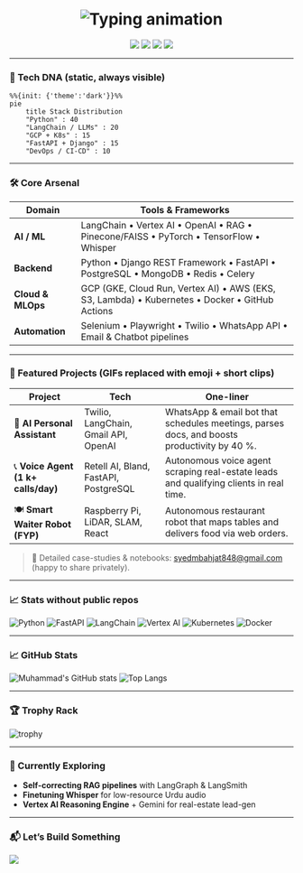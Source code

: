 <!-- ==================  Syed Muhammad Bahjat  ================== -->
<h1 align="center">
  <!-- typing animation – no external repo data needed -->
  <img src="https://readme-typing-svg.herokuapp.com?font=Fira+Code&weight=600&size=28&duration=4000&pause=1000&color=00D1FF&center=true&vCenter=true&repeat=false&width=435&lines=Hi%2C+I'm+Syed+Muhammad+Bahjat;AI%2FML+Engineer%2C+Backend+Lead;LangChain%20%7C%20Vertex%20AI%20%7C%20K8s;Building%20Production-Ready%20RAG" alt="Typing animation"/>
</h1>

<p align="center">
  <a href="https://linkedin.com/in/muhammad-bahjat-"><img src="https://img.shields.io/badge/-LinkedIn-0077B5?style=flat&logo=linkedin&logoColor=white"/></a>
  <a href="https://github.com/SyedBahjat"><img src="https://img.shields.io/badge/-GitHub-181717?style=flat&logo=github&logoColor=white"/></a>
  <a href="mailto:syedmbahjat848@gmail.com"><img src="https://img.shields.io/badge/-Gmail-EA4335?style=flat&logo=gmail&logoColor=white"/></a>
  <a href="https://wa.me/923354615591"><img src="https://img.shields.io/badge/-WhatsApp-25D366?style=flat&logo=whatsapp&logoColor=white"/></a>
</p>

---

### 🔬 Tech DNA (static, always visible)

```mermaid
%%{init: {'theme':'dark'}}%%
pie
    title Stack Distribution
    "Python" : 40
    "LangChain / LLMs" : 20
    "GCP + K8s" : 15
    "FastAPI + Django" : 15
    "DevOps / CI-CD" : 10
```

---

### 🛠️ Core Arsenal

| **Domain**        | **Tools & Frameworks** |
|-------------------|------------------------|
| **AI / ML**       | LangChain • Vertex AI • OpenAI • RAG • Pinecone/FAISS • PyTorch • TensorFlow • Whisper |
| **Backend**       | Python • Django REST Framework • FastAPI • PostgreSQL • MongoDB • Redis • Celery |
| **Cloud & MLOps** | GCP (GKE, Cloud Run, Vertex AI) • AWS (EKS, S3, Lambda) • Kubernetes • Docker • GitHub Actions |
| **Automation**    | Selenium • Playwright • Twilio • WhatsApp API • Email & Chatbot pipelines |

---

### 🚀 Featured Projects (GIFs replaced with emoji + short clips)

| Project | Tech | One-liner |
|---------|------|-----------|
| 🤖 **AI Personal Assistant** | Twilio, LangChain, Gmail API, OpenAI | WhatsApp & email bot that schedules meetings, parses docs, and boosts productivity by 40 %. |
| 📞 **Voice Agent (1 k+ calls/day)** | Retell AI, Bland, FastAPI, PostgreSQL | Autonomous voice agent scraping real-estate leads and qualifying clients in real time. |
| 🍽️ **Smart Waiter Robot (FYP)** | Raspberry Pi, LiDAR, SLAM, React | Autonomous restaurant robot that maps tables and delivers food via web orders. |

> 📄 Detailed case-studies & notebooks: [syedmbahjat848@gmail.com](mailto:syedmbahjat848@gmail.com) (happy to share privately).

---

### 📈 Stats without public repos

<!-- compact skill icons instead of repo cards -->
![Python](https://img.shields.io/badge/-Python-3776AB?style=flat&logo=python&logoColor=white)
![FastAPI](https://img.shields.io/badge/-FastAPI-009688?style=flat&logo=fastapi&logoColor=white)
![LangChain](https://img.shields.io/badge/-LangChain-1C1C1C?style=flat&logo=langchain&logoColor=white)
![Vertex AI](https://img.shields.io/badge/-Vertex%20AI-4285F4?style=flat&logo=google-cloud&logoColor=white)
![Kubernetes](https://img.shields.io/badge/-Kubernetes-326CE5?style=flat&logo=kubernetes&logoColor=white)
![Docker](https://img.shields.io/badge/-Docker-2496ED?style=flat&logo=docker&logoColor=white)

---

### 📈 GitHub Stats
![Muhammad's GitHub stats](https://github-readme-stats.vercel.app/api?username=MuhammadBahjat&show_icons=true&theme=radical&count_private=true)
![Top Langs](https://github-readme-stats.vercel.app/api/top-langs/?username=MuhammadBahjat&layout=compact&theme=radical)

---

### 🏆 Trophy Rack
![trophy](https://github-profile-trophy.vercel.app/?username=MuhammadBahjat&theme=dracula&no-frame=true)

---

### 🎯 Currently Exploring
* **Self-correcting RAG pipelines** with LangGraph & LangSmith
* **Finetuning Whisper** for low-resource Urdu audio
* **Vertex AI Reasoning Engine** + Gemini for real-estate lead-gen

---

### 📬 Let’s Build Something
<a href="mailto:syedmbahjat848@gmail.com"><img src="https://img.shields.io/badge/📩-Hire%20Me-EA4335?style=for-the-badge&logo=gmail&logoColor=white"/></a>
